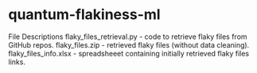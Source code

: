 # quantum-flakiness-ml
File Descriptions
flaky_files_retrieval.py - code to retrieve flaky files from GitHub repos.
flaky_files.zip - retrieved flaky files (without data cleaning).
flaky_files_info.xlsx - spreadsheeet containing initially retrieved flaky files links.  
